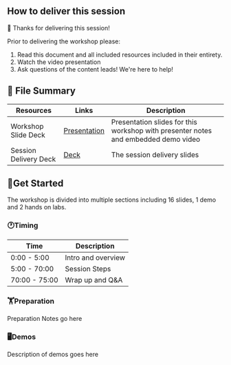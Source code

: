 ## How to deliver this session

🥇 Thanks for delivering this session!

Prior to delivering the workshop please:

1.  Read this document and all included resources included in their entirety.
2.  Watch the video presentation
3.  Ask questions of the content leads! We're here to help!


## 📁 File Summary

| Resources          | Links                            | Description |
|-------------------|----------------------------------|-------------------|
| Workshop Slide Deck      |  [Presentation](https://aka.ms/wrk541instructions)  | Presentation slides for this workshop with presenter notes and embedded demo video |
| Session Delivery Deck     |  [Deck](https://aka.ms/wrk541slides ) | The session delivery slides |


## 🚀Get Started

The workshop is divided into multiple sections including 16 slides, 1 demo and 2 hands on labs.

### 🕐Timing

| Time        | Description 
--------------|-------------
0:00 - 5:00   | Intro and overview
5:00 - 70:00  | Session Steps
70:00 - 75:00 | Wrap up and Q&A

### 🏋️Preparation
Preparation Notes go here

### 🖥️Demos
Description of demos goes here
